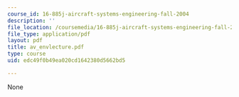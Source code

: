 ```yaml
---
course_id: 16-885j-aircraft-systems-engineering-fall-2004
description: ''
file_location: /coursemedia/16-885j-aircraft-systems-engineering-fall-2004/edc49f0b49ea020cd1642380d5662bd5_av_envlecture.pdf
file_type: application/pdf
layout: pdf
title: av_envlecture.pdf
type: course
uid: edc49f0b49ea020cd1642380d5662bd5

---
```

None